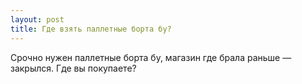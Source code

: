 ```yaml
---
layout: post 
title: Где взять паллетные борта бу? 
--- 
```

Срочно нужен паллетные борта бу, магазин где брала раньше — закрылся. Где вы покупаете?